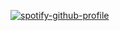 [![spotify-github-profile](https://spotify-github-profile.vercel.app/api/view?uid=31h6j4zdcxto63453inwhdhsj3je&cover_image=true&theme=default&show_offline=true&background_color=121212&interchange=true)](https://github.com/kittinan/spotify-github-profile)
  


